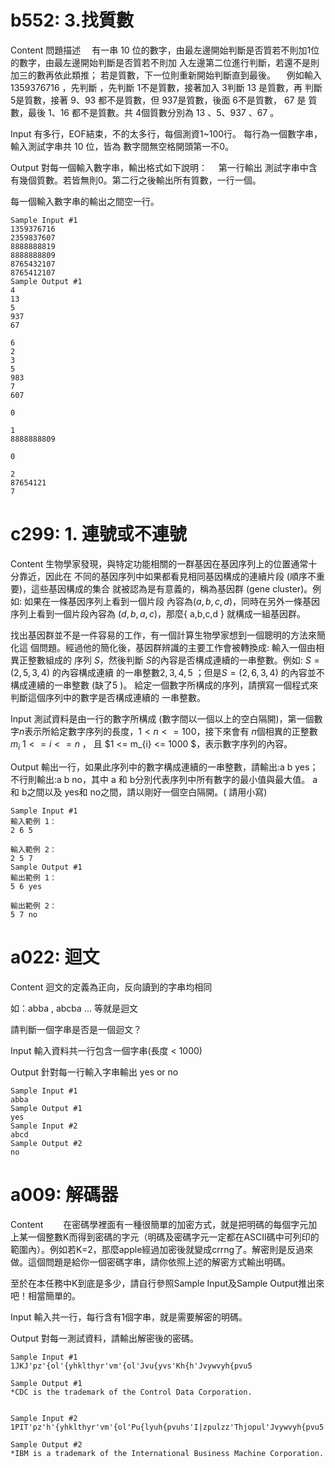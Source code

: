 # b552: 3.找質數
Content
問題描述
　有一串 10 位的數字，由最左邊開始判斷是否質若不則加1位的數字，由最左邊開始判斷是否質若不則加 入左邊第二位進行判斷，若還不是則加三的數再依此類推； 若是質數，下一位則重新開始判斷直到最後。
　例如輸入 1359376716 ，先判斷 ，先判斷 1不是質數，接著加入 3判斷 13 是質數，再 判斷 5是質數，接著 9、93 都不是質數，但 937是質數，後面 6不是質數， 67 是 質數，最後 1、16 都不是質數。共 4個質數分別為 13 、5、937 、67 。

Input
有多行，EOF結束，不的太多行，每個測資1~100行。
每行為一個數字串，輸入測試字串共 10 位，皆為 數字間無空格開頭第一不0。

Output
對每一個輸入數字串，輸出格式如下說明：
　第一行輸出 測試字串中含有幾個質數。若皆無則0。第二行之後輸出所有質數，一行一個。

每一個輸入數字串的輸出之間空一行。
```
Sample Input #1
1359376716
2359837607
8888888819
8888888809
8765432107
8765412107
Sample Output #1
4
13
5
937
67

6
2
3
5
983
7
607

0

1
8888888809

0

2
87654121
7
```
# c299: 1. 連號或不連號
Content
生物學家發現，與特定功能相關的一群基因在基因序列上的位置通常十分靠近，因此在
不同的基因序列中如果都看見相同基因構成的連續片段 (順序不重要)，這些基因構成的集合
就被認為是有意義的，稱為基因群 (gene cluster)。例如: 如果在一條基因序列上看到一個片段
內容為$(a,b,c,d)$，同時在另外一條基因序列上看到一個片段內容為 $(d,b,a,c)$，那麼{ a,b,c,d }  就構成一組基因群。

找出基因群並不是一件容易的工作，有一個計算生物學家想到一個聰明的方法來簡化這
個問題。經過他的簡化後，基因群辨識的主要工作會被轉換成: 輸入一個由相異正整數組成的
序列 $S$，然後判斷 $S$的內容是否構成連續的一串整數。例如: $S = (2,5,3,4)$ 的內容構成連續
的一串整數$2,3,4,5$ ；但是$S = (2,6,3,4)$  的內容並不構成連續的一串整數 (缺了5 )。
給定一個數字所構成的序列，請撰寫一個程式來判斷這個序列中的數字是否構成連續的
一串整數。

Input
測試資料是由一行的數字所構成 (數字間以一個以上的空白隔開)，第一個數字$n$表示所給定數字序列的長度，$1 < n <= 100$，接下來會有 $n$個相異的正整數$m_{i}$ $1 <= i <= n$
， 且 $1 <= m_{i} <= 1000 $，表示數字序列的內容。

Output
輸出一行，如果此序列中的數字構成連續的一串整數，請輸出:a b yes；不行則輸出:a b no，其中 a 和  b分別代表序列中所有數字的最小值與最大值。 a和  b之間以及  yes和  no之間，請以剛好一個空白隔開。( 請用小寫)
```
Sample Input #1
輸入範例 1：
2 6 5

輸入範例 2：
2 5 7
Sample Output #1
輸出範例 1：
5 6 yes

輸出範例 2：
5 7 no
```
# a022: 迴文
Content
迴文的定義為正向，反向讀到的字串均相同

如：abba , abcba ... 等就是迴文

 請判斷一個字串是否是一個迴文？

Input
輸入資料共一行包含一個字串(長度 < 1000)

Output
針對每一行輸入字串輸出 yes or no
```
Sample Input #1
abba
Sample Output #1
yes
Sample Input #2
abcd
Sample Output #2
no
```
# a009: 解碼器
Content
　　在密碼學裡面有一種很簡單的加密方式，就是把明碼的每個字元加上某一個整數K而得到密碼的字元（明碼及密碼字元一定都在ASCII碼中可列印的範圍內）。例如若K=2，那麼apple經過加密後就變成crrng了。解密則是反過來做。這個問題是給你一個密碼字串，請你依照上述的解密方式輸出明碼。

至於在本任務中K到底是多少，請自行參照Sample Input及Sample Output推出來吧！相當簡單的。

Input
輸入共一行，每行含有1個字串，就是需要解密的明碼。

Output
對每一測試資料，請輸出解密後的密碼。
```
Sample Input #1
1JKJ'pz'{ol'{yhklthyr'vm'{ol'Jvu{yvs'Kh{h'Jvywvyh{pvu5

Sample Output #1
*CDC is the trademark of the Control Data Corporation.


Sample Input #2
1PIT'pz'h'{yhklthyr'vm'{ol'Pu{lyuh{pvuhs'I|zpulzz'Thjopul'Jvywvyh{pvu5

Sample Output #2
*IBM is a trademark of the International Business Machine Corporation.
```
